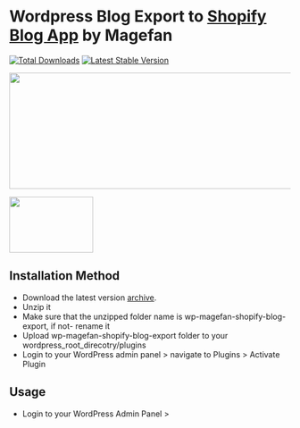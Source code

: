 # Wordpress Blog Export to [Shopify Blog App](https://apps.shopify.com/magefan-blog) by Magefan

[![Total Downloads](https://poser.pugx.org/magefan/wp-magefan-shopify-blog-export/downloads)](https://packagist.org/packages/magefan/wp-magefan-shopify-blog-export)
[![Latest Stable Version](https://poser.pugx.org/magefan/wp-magefan-shopify-blog-export/v/stable)](https://packagist.org/packages/magefan/wp-magefan-shopify-blog-export)

<a href="https://savelife.in.ua/en/donate-en/#donate-army-card-monthly"><img width="830" height="208" src="https://cm.magefan.com/blog/support-ukraine.png"></a>

<img width="150" height="100" src="https://magefan.com/media/wysiwyg/made_in_ukraine.jpg">


## Installation Method
  * Download the latest version [archive](https://github.com/magefan/wp-magefan-shopify-blog-export/releases).
  * Unzip it
  * Make sure that the unzipped folder name is wp-magefan-shopify-blog-export, if not- rename it
  * Upload wp-magefan-shopify-blog-export folder to your wordpress_root_direcotry/plugins
  * Login to your WordPress admin panel > navigate to Plugins > Activate Plugin
  
## Usage
  * Login to your WordPress Admin Panel > 
